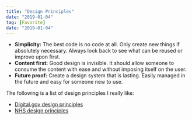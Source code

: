 ```yaml
---
title: "Design Principles"
date: "2019-01-04"
tag: [Favorite]
date: "2019-01-04"
---
```


- **Simplicity:** The best code is no code at all. Only create new things if absolutely necessary. Always look back to see what can be reused or improve upon first.
- **Content first:** Good design is invisible. It should allow someone to consume the content with ease and without imposing itself on the user.
- **Future proof:** Create a design system that is lasting. Easily managed in the future and easy for someone new to use.

The following is a list of design principles I really like:

- [Digital.gov design principles](https://designsystem.digital.gov/design-principles/)
- [NHS design principles](/nhs-design-principles/)